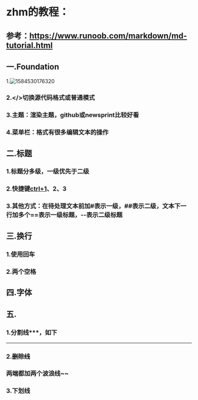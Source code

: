 # zhm的教程：

## 参考：https://www.runoob.com/markdown/md-tutorial.html

## 一.Foundation  

1.![1584530176320](C:\Users\华为\AppData\Roaming\Typora\typora-user-images\1584530176320.png)  

### 2.</>切换源代码格式或普通模式  

### 3.主题：渲染主题，github或newsprint比较好看

### 4.菜单栏：格式有很多编辑文本的操作

## 二.标题  
### 1.标题分多级，一级优先于二级  
### 2.快捷键<u>ctrl+1</u>、2、3  
### 3.其他方式：在待处理文本前加#表示一级，##表示二级，文本下一行加多个==表示一级标题，--表示二级标题  

## 三.换行

### 1.使用回车

### 2.两个空格

## 四.字体

## 五.

### 1.分割线***，如下

***

### 2.~~删除线~~

### 两端都加两个波浪线~~

### 3.下划线

